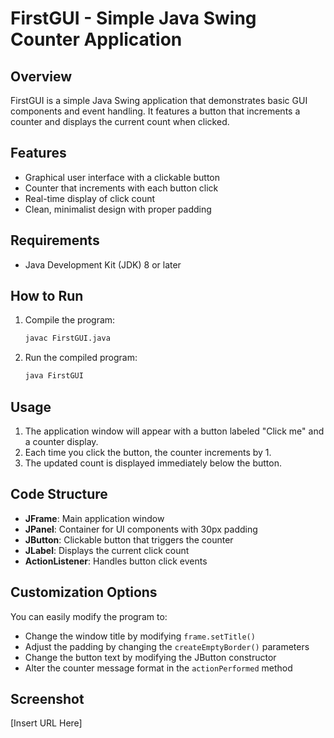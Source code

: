 # FirstGUI - Simple Java Swing Counter Application

## Overview
FirstGUI is a simple Java Swing application that demonstrates basic GUI components and event handling. It features a button that increments a counter and displays the current count when clicked.

## Features
- Graphical user interface with a clickable button
- Counter that increments with each button click
- Real-time display of click count
- Clean, minimalist design with proper padding

## Requirements
- Java Development Kit (JDK) 8 or later

## How to Run
1. Compile the program:
   ```bash
   javac FirstGUI.java
   ```
2. Run the compiled program:
   ```bash
   java FirstGUI
   ```

## Usage
1. The application window will appear with a button labeled "Click me" and a counter display.
2. Each time you click the button, the counter increments by 1.
3. The updated count is displayed immediately below the button.

## Code Structure
- **JFrame**: Main application window
- **JPanel**: Container for UI components with 30px padding
- **JButton**: Clickable button that triggers the counter
- **JLabel**: Displays the current click count
- **ActionListener**: Handles button click events

## Customization Options
You can easily modify the program to:
- Change the window title by modifying `frame.setTitle()`
- Adjust the padding by changing the `createEmptyBorder()` parameters
- Change the button text by modifying the JButton constructor
- Alter the counter message format in the `actionPerformed` method

## Screenshot
[Insert URL Here]
